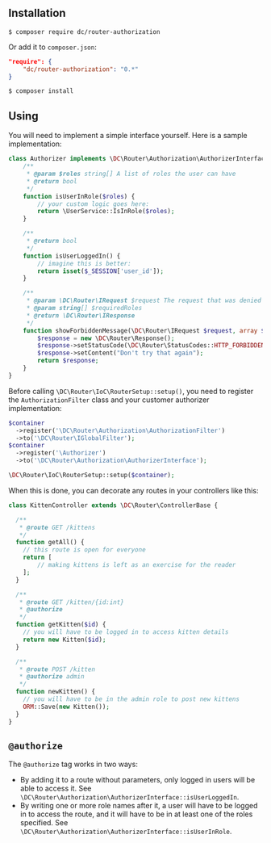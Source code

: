 ## Installation

```
$ composer require dc/router-authorization
```

Or add it to `composer.json`:

```json
"require": {
	"dc/router-authorization": "0.*"
}
```

```
$ composer install
```

## Using

You will need to implement a simple interface yourself. Here is a sample implementation:

```php
class Authorizer implements \DC\Router\Authorization\AuthorizerInterface {
    /**
     * @param $roles string[] A list of roles the user can have
     * @return bool
     */
    function isUserInRole($roles) {
        // your custom logic goes here:
        return \UserService::IsInRole($roles);
    }

    /**
     * @return bool
     */
    function isUserLoggedIn() {
        // imagine this is better:
        return isset($_SESSION['user_id']);
    }

    /**
     * @param \DC\Router\IRequest $request The request that was denied
     * @param string[] $requiredRoles
     * @return \DC\Router\IResponse
     */
    function showForbiddenMessage(\DC\Router\IRequest $request, array $requiredRoles) {
		$response = new \DC\Router\Response();
		$response->setStatusCode(\DC\Router\StatusCodes::HTTP_FORBIDDEN);
		$response->setContent("Don't try that again");
		return $response;
    }
}
```

Before calling `\DC\Router\IoC\RouterSetup::setup()`, you need to register the `AuthorizationFilter` class and your customer authorizer implementation:

```php
$container
  ->register('\DC\Router\Authorization\AuthorizationFilter')
  ->to('\DC\Router\IGlobalFilter');
$container
  ->register('\Authorizer')
  ->to('\DC\Router\Authorization\AuthorizerInterface');

\DC\Router\IoC\RouterSetup::setup($container);
```

When this is done, you can decorate any routes in your controllers like this:

```php
class KittenController extends \DC\Router\ControllerBase {

  /**
   * @route GET /kittens
   */  
  function getAll() {
    // this route is open for everyone
    return [
		// making kittens is left as an exercise for the reader
	];
  }

  /**
   * @route GET /kitten/{id:int}
   * @authorize
   */  
  function getKitten($id) {
    // you will have to be logged in to access kitten details
    return new Kitten($id);
  }

  /**
   * @route POST /kitten
   * @authorize admin
   */
  function newKitten() {
    // you will have to be in the admin role to post new kittens
    ORM::Save(new Kitten());
  }
}
```

## `@authorize`

The `@authorize` tag works in two ways:

- By adding it to a route without parameters, only logged in users will be able to access it. See `\DC\Router\Authorization\AuthorizerInterface::isUserLoggedIn`.
- By writing one or more role names after it, a user will have to be logged in to access the route, and it will have to be in at least one of the roles specified.  See `\DC\Router\Authorization\AuthorizerInterface::isUserInRole`.